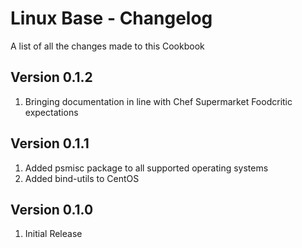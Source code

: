 Linux Base - Changelog
==============
A list of all the changes made to this Cookbook

Version 0.1.2
------------

1. Bringing documentation in line with Chef Supermarket Foodcritic expectations

Version 0.1.1
------------

1. Added psmisc package to all supported operating systems
2. Added bind-utils to CentOS

Version 0.1.0
------------

1. Initial Release
